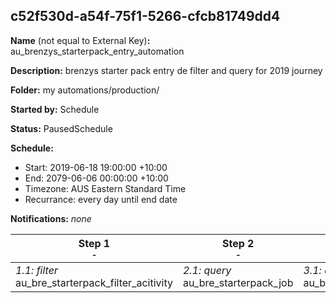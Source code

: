 ## c52f530d-a54f-75f1-5266-cfcb81749dd4

**Name** (not equal to External Key)**:** au_brenzys_starterpack_entry_automation

**Description:** brenzys starter pack entry de filter and query for 2019 journey

**Folder:** my automations/production/

**Started by:** Schedule

**Status:** PausedSchedule

**Schedule:**

* Start: 2019-06-18 19:00:00 +10:00
* End: 2079-06-06 00:00:00 +10:00
* Timezone: AUS Eastern Standard Time
* Recurrance: every day until end date

**Notifications:** _none_


| Step 1<br>_<small>-</small>_ | Step 2<br>_<small>-</small>_ | Step 3<br>_<small>-</small>_ |
| --- | --- | --- |
| _1.1: filter_<br>au_bre_starterpack_filter_acitivity | _2.1: query_<br>au_bre_starterpack_job | _3.1: query_<br>au_bre_starterpack_prod |
